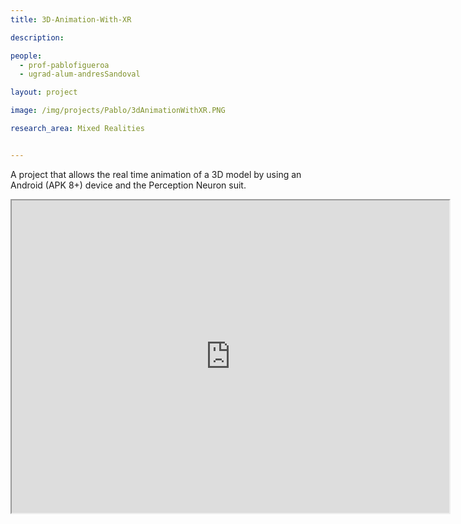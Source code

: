 ```yaml
---
title: 3D-Animation-With-XR

description: 

people:
  - prof-pablofigueroa
  - ugrad-alum-andresSandoval

layout: project

image: /img/projects/Pablo/3dAnimationWithXR.PNG

research_area: Mixed Realities


---
```


A project that allows the real time animation of a 3D model by using an Android (APK 8+) device and the Perception Neuron suit.

<iframe width="700" height="500"
          src="https://www.youtube.com/embed/foF39S0gu_g">
          </iframe>